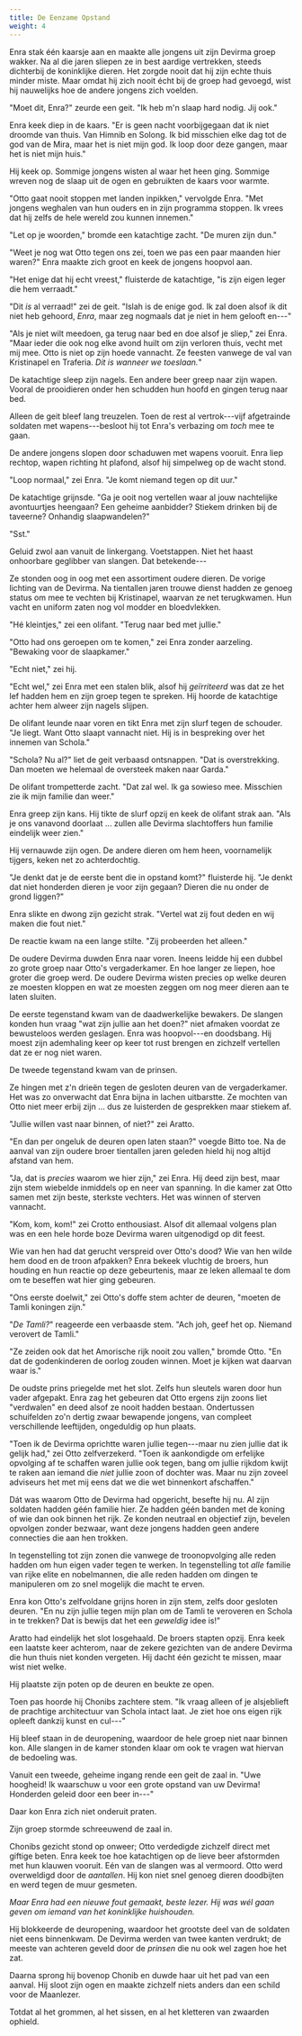 ```yaml
---
title: De Eenzame Opstand
weight: 4
---
```

Enra stak één kaarsje aan en maakte alle jongens uit zijn Devirma groep wakker. Na al die jaren sliepen ze in best aardige vertrekken, steeds dichterbij de koninklijke dieren. Het zorgde nooit dat hij zijn echte thuis minder miste. Maar omdat hij zich nooit écht bij de groep had gevoegd, wist hij nauwelijks hoe de andere jongens zich voelden.

"Moet dit, Enra?" zeurde een geit. "Ik heb m'n slaap hard nodig. Jij ook."

Enra keek diep in de kaars. "Er is geen nacht voorbijgegaan dat ik niet droomde van thuis. Van Himnib en Solong. Ik bid misschien elke dag tot de god van de Mira, maar het is niet mijn god. Ik loop door deze gangen, maar het is niet mijn huis."

Hij keek op. Sommige jongens wisten al waar het heen ging. Sommige wreven nog de slaap uit de ogen en gebruikten de kaars voor warmte.

"Otto gaat nooit stoppen met landen inpikken," vervolgde Enra. "Met jongens weghalen van hun ouders en in zijn programma stoppen. Ik vrees dat hij zelfs de hele wereld zou kunnen innemen."

"Let op je woorden," bromde een katachtige zacht. "De muren zijn dun."

"Weet je nog wat Otto tegen ons zei, toen we pas een paar maanden hier waren?" Enra maakte zich groot en keek de jongens hoopvol aan. 

"Het enige dat hij echt vreest," fluisterde de katachtige, "is zijn eigen leger die hem verraadt."

"Dit _is_ al verraad!" zei de geit. "Islah is de enige god. Ik zal doen alsof ik dit niet heb gehoord, _Enra_, maar zeg nogmaals dat je niet in hem gelooft en---"

"Als je niet wilt meedoen, ga terug naar bed en doe alsof je sliep," zei Enra. "Maar ieder die ook nog elke avond huilt om zijn verloren thuis, vecht met mij mee. Otto is niet op zijn hoede vannacht. Ze feesten vanwege de val van Kristinapel en Traferia. _Dit is wanneer we toeslaan._"

De katachtige sleep zijn nagels. Een andere beer greep naar zijn wapen. Vooral de prooidieren onder hen schudden hun hoofd en gingen terug naar bed. 

Alleen de geit bleef lang treuzelen. Toen de rest al vertrok---vijf afgetrainde soldaten met wapens---besloot hij tot Enra's verbazing om _toch_ mee te gaan.

De andere jongens slopen door schaduwen met wapens vooruit. Enra liep rechtop, wapen richting ht plafond, alsof hij simpelweg op de wacht stond.

"Loop normaal," zei Enra. "Je komt niemand tegen op dit uur."

De katachtige grijnsde. "Ga je ooit nog vertellen waar al jouw nachtelijke avontuurtjes heengaan? Een geheime aanbidder? Stiekem drinken bij de taveerne? Onhandig slaapwandelen?"

"Sst."

Geluid zwol aan vanuit de linkergang. Voetstappen. Niet het haast onhoorbare geglibber van slangen. Dat betekende---

Ze stonden oog in oog met een assortiment oudere dieren. De vorige lichting van de Devirma. Na tientallen jaren trouwe dienst hadden ze genoeg status om mee te vechten bij Kristinapel, waarvan ze net terugkwamen. Hun vacht en uniform zaten nog vol modder en bloedvlekken.

"Hé kleintjes," zei een olifant. "Terug naar bed met jullie."

"Otto had ons geroepen om te komen," zei Enra zonder aarzeling. "Bewaking voor de slaapkamer."

"Echt niet," zei hij.

"Echt wel," zei Enra met een stalen blik, alsof hij _geïrriteerd_ was dat ze het lef hadden hem en zijn groep tegen te spreken. Hij hoorde de katachtige achter hem alweer zijn nagels slijpen.

De olifant leunde naar voren en tikt Enra met zijn slurf tegen de schouder. "Je liegt. Want Otto slaapt vannacht niet. Hij is in bespreking over het innemen van Schola."

"Schola? Nu al?" liet de geit verbaasd ontsnappen. "Dat is overstrekking. Dan moeten we helemaal de oversteek maken naar Garda."

De olifant trompetterde zacht. "Dat zal wel. Ik ga sowieso mee. Misschien zie ik mijn familie dan weer."

Enra greep zijn kans. Hij tikte de slurf opzij en keek de olifant strak aan. "Als je ons vanavond doorlaat ... zullen alle Devirma slachtoffers hun familie eindelijk weer zien."

Hij vernauwde zijn ogen. De andere dieren om hem heen, voornamelijk tijgers, keken net zo achterdochtig.

"Je denkt dat je de eerste bent die in opstand komt?" fluisterde hij. "Je denkt dat niet honderden dieren je voor zijn gegaan? Dieren die nu onder de grond liggen?"

Enra slikte en dwong zijn gezicht strak. "Vertel wat zij fout deden en wij maken die fout niet."

De reactie kwam na een lange stilte. "Zij probeerden het alleen."

De oudere Devirma duwden Enra naar voren. Ineens leidde hij een dubbel zo grote groep naar Otto's vergaderkamer. En hoe langer ze liepen, hoe groter die groep werd. De oudere Devirma wisten precies op welke deuren ze moesten kloppen en wat ze moesten zeggen om nog meer dieren aan te laten sluiten.

De eerste tegenstand kwam van de daadwerkelijke bewakers. De slangen konden hun vraag "wat zijn jullie aan het doen?" niet afmaken voordat ze bewusteloos werden geslagen. Enra was hoopvol---en doodsbang. Hij moest zijn ademhaling keer op keer tot rust brengen en zichzelf vertellen dat ze er nog niet waren.

De tweede tegenstand kwam van de prinsen. 

Ze hingen met z'n drieën tegen de gesloten deuren van de vergaderkamer. Het was zo onverwacht dat Enra bijna in lachen uitbarstte. Ze mochten van Otto niet meer erbij zijn ... dus ze luisterden de gesprekken maar stiekem af.

"Jullie willen vast naar binnen, of niet?" zei Aratto.

"En dan per ongeluk de deuren open laten staan?" voegde Bitto toe. Na de aanval van zijn oudere broer tientallen jaren geleden hield hij nog altijd afstand van hem.

"Ja, dat is _precies_ waarom we hier zijn," zei Enra. Hij deed zijn best, maar zijn stem wiebelde inmiddels op en neer van spanning. In die kamer zat Otto samen met zijn beste, sterkste vechters. Het was winnen of sterven vannacht.

"Kom, kom, kom!" zei Crotto enthousiast. Alsof dit allemaal volgens plan was en een hele horde boze Devirma waren uitgenodigd op dit feest.

Wie van hen had dat gerucht verspreid over Otto's dood? Wie van hen wilde hem dood en de troon afpakken? Enra bekeek vluchtig de broers, hun houding en hun reactie op deze gebeurtenis, maar ze leken allemaal te dom om te beseffen wat hier ging gebeuren.

"Ons eerste doelwit," zei Otto's doffe stem achter de deuren, "moeten de Tamli koningen zijn."

"_De Tamli?_" reageerde een verbaasde stem. "Ach joh, geef het op. Niemand verovert de Tamli."

"Ze zeiden ook dat het Amorische rijk nooit zou vallen," bromde Otto. "En dat de godenkinderen de oorlog zouden winnen. Moet je kijken wat daarvan waar is."

De oudste prins priegelde met het slot. Zelfs hun sleutels waren door hun vader afgepakt. Enra zag het gebeuren dat Otto ergens zijn zoons liet "verdwalen" en deed alsof ze nooit hadden bestaan. Ondertussen schuifelden zo'n dertig zwaar bewapende jongens, van compleet verschillende leeftijden, ongeduldig op hun plaats.

"Toen ik de Devirma oprichtte waren jullie tegen---maar nu zien jullie dat ik gelijk had," zei Otto zelfverzekerd. "Toen ik aankondigde om erfelijke opvolging af te schaffen waren jullie ook tegen, bang om jullie rijkdom kwijt te raken aan iemand die _niet_ jullie zoon of dochter was. Maar nu zijn zoveel adviseurs het met mij eens dat we die wet binnenkort afschaffen."

Dát was waarom Otto de Devirma had opgericht, besefte hij nu. Al zijn soldaten hadden géén familie hier. Ze hadden géén banden met de koning of wie dan ook binnen het rijk. Ze konden neutraal en objectief zijn, bevelen opvolgen zonder bezwaar, want deze jongens hadden geen andere connecties die aan hen trokken. 

In tegenstelling tot zijn zonen die vanwege de troonopvolging alle reden hadden om hun eigen vader tegen te werken. In tegenstelling tot _alle_ familie van rijke elite en nobelmannen, die alle reden hadden om dingen te manipuleren om zo snel mogelijk die macht te erven.

Enra kon Otto's zelfvoldane grijns horen in zijn stem, zelfs door gesloten deuren. "En nu zijn jullie tegen mijn plan om de Tamli te veroveren en Schola in te trekken? Dat is bewijs dat het een _geweldig_ idee is!"

Aratto had eindelijk het slot losgehaald. De broers stapten opzij. Enra keek een laatste keer achterom, naar de zekere gezichten van de andere Devirma die hun thuis niet konden vergeten. Hij dacht één gezicht te missen, maar wist niet welke.

Hij plaatste zijn poten op de deuren en beukte ze open.

Toen pas hoorde hij Chonibs zachtere stem. "Ik vraag alleen of je alsjeblieft de prachtige architectuur van Schola intact laat. Je ziet hoe ons eigen rijk opleeft dankzij kunst en cul---"

Hij bleef staan in de deuropening, waardoor de hele groep niet naar binnen kon. Alle slangen in de kamer stonden klaar om ook te vragen wat hiervan de bedoeling was.

Vanuit een tweede, geheime ingang rende een geit de zaal in. "Uwe hoogheid! Ik waarschuw u voor een grote opstand van uw Devirma! Honderden geleid door een beer in---"

Daar kon Enra zich niet onderuit praten.

Zijn groep stormde schreeuwend de zaal in.

Chonibs gezicht stond op onweer; Otto verdedigde zichzelf direct met giftige beten. Enra keek toe hoe katachtigen op de lieve beer afstormden met hun klauwen vooruit. Eén van de slangen was al vermoord. Otto werd overweldigd door de _aantallen_. Hij kon niet snel genoeg dieren doodbijten en werd tegen de muur gesmeten.

_Maar Enra had een nieuwe fout gemaakt, beste lezer. Hij was wél gaan geven om iemand van het koninklijke huishouden._

Hij blokkeerde de deuropening, waardoor het grootste deel van de soldaten niet eens binnenkwam. De Devirma werden van twee kanten verdrukt; de meeste van achteren geveld door de _prinsen_ die nu ook wel zagen hoe het zat.

Daarna sprong hij bovenop Chonib en duwde haar uit het pad van een aanval. Hij sloot zijn ogen en maakte zichzelf niets anders dan een schild voor de Maanlezer.

Totdat al het grommen, al het sissen, en al het kletteren van zwaarden ophield.